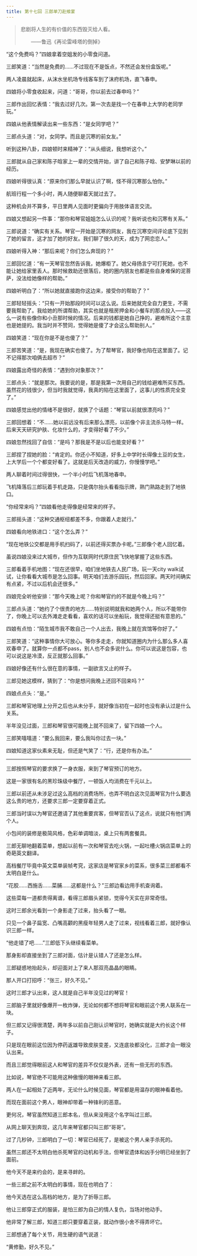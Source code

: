 ```yaml
---
title: 第十七回 三郎单刀赴飨宴
---
```


> 悲剧将人生的有价值的东西毁灭给人看。
>
> <span>  </span>——鲁迅《再论雷峰塔的倒掉》

“这个免费吗？”四娘拿着空姐发的小零食问道。

三郎笑道：“当然是免费的……不过现在不是饭点，不然还会发份盒饭呢。”

两人凌晨就起床，从沫水坐机场专线客车到了沫府机场，直飞春申。

四娘将小零食收起来，问道：“哥哥，你以前去过春申吗？”

三郎作出回忆表情：“我去过好几次。第一次去是找一个在春申上大学的老同学玩。”

四娘从他表情解读出来一些东西：“是女同学吧？”

三郎点头道：“对，女同学。而且是沉寒的前女友。”

听到这种八卦，四娘顿时来精神了：“从头细说，我想听这个。”

三郎就从自己家和陈子晗家上一辈的交情开始，讲了自己和陈子晗、安梦琳以前的经历。

四娘听得很认真：“原来你们那么早就认识了啊，怪不得沉寒那么怕你。”

航班行程一个多小时，两人随便聊着天就过去了。

这种机会并不算多，平日里两人见面时更偏向于用肢体语言交流。

四娘又想起另一件事：“那你和琴官姐姐怎么认识的呢？我听说也和沉寒有关系。”

三郎说道：“确实有关系。琴官一开始是沉寒的网友，我在沉寒空间评论底下见到了她的留言，这才加了她的好友。我们聊了很久的天，成为了网恋恋人。”

四娘听得入神：“那后来呢？你们怎么奔现的？”

三郎回忆道：“有一天琴官忽然告诉我，她爆柜了。她父母扬言宁可打死她，也不能让她给家里丢人。那时候救助还很落后，她的圈内朋友也都是些自身难保的泥菩萨，没法给她像样的帮助。”

四娘听明白了：“所以她就直接跑你这边来，接受你的帮助了？”

三郎轻轻摇头：“只有一开始那段时间可以这么说。后来她就完全自力更生，不需要我帮助了。我给她的所谓帮助，其实也就是租房押金和小餐车的那点投入——这么一说有些像你和小丑那时候的情况。后来的钱都是她自己挣的，避难所这个主意也是她提的。我当时并不赞同，觉得她是傻了才会这么帮助别人。”

四娘笑道：“现在你是不是也傻了？”

三郎苦笑道：“是，我现在确实也傻了。为了帮琴官，我好像也陷在这里面了。记不记得那次咱俩去超市？”

四娘露出奇怪的表情：“遇到你对象那次？”

三郎点头：“就是那次。我要说的是，那是我第一次用自己的钱给避难所买东西。虽然花的钱很少，但当时我就觉得，我真的陷在这里面了，这事儿的性质完全变了。”

四娘感觉出他的情绪不是很好，就换了个话题：“琴官以前就很漂亮吗？”

三郎回想着：“不……她以前远没有后来那么漂亮，以前像个非主流杀马特一样。后来天天研究护肤、化妆什么的，才变得好看了不少。”

四娘忽然找回了自信：“是吗？那我是不是以后也能变好看？”

三郎捏了捏她的脸：“肯定的。你还小不知道，好多上中学时长得像土豆的女生，上大学后一个个都变好看了。这就是后天改造的威力，你慢慢学吧。”

两人聊着时间过得很快，一个半小时后飞机落地春申。

飞机降落后三郎玩着手机走路，只是偶尔抬头看看指示牌，熟门熟路走到了地铁口。

“你经常来吗？”四娘看他走得像是经常来的样子。

三郎摇头道：“这种交通枢纽都差不多，你跟着人走就行。”

四娘看向地铁进口：“这个怎么弄？”

“现在地铁公交都是用手机扫码了，以前还得买票办卡呢。”三郎像个老人回忆着。

虽说四娘没来过大城市，但作为互联网时代原住民飞快地掌握了这些东西。

三郎看着手机地图：“现在还很早，咱们坐地铁去人民广场，玩一天city walk试试，让你看看大城市是怎么回事。明天咱们去游乐园玩，然后回家。两天时间确实有点紧，不过以后机会还很多。”

四娘完全听他安排：“那今天晚上呢？你和琴官约的不就是今晚上吗？”

三郎点头道：“她约了个很贵的地方……特别说明就我和她两个人，所以不能带你了，你晚上可以去外滩走走看看，喜欢的话可以坐船玩，我觉得还挺有意思的。”

四娘有点怕：“陌生城市我不敢自己一个人出去，我晚上就在宾馆等你好了。”

三郎笑道：“这种事情你大可放心。等你多走走，你就知道圈内为什么那么多人喜欢春申了。就算你一点都不pass，别人也不会多说什么。你可以说这是包容，也可以说这是冷漠，反正就那么回事。”

四娘好像还有什么很在意的事情，一副欲言又止的样子。

三郎见她这模样，猜到了：“你是想问我晚上还回不回来吗？”

四娘点点头：“是。”

三郎和琴官地理上分开之后也从未分手，就好像当初在一起时也没有承认过是什么关系。

半年没见过面，三郎和琴官很可能晚上就不回来了，留下四娘一个人。

三郎笑嘻嘻道：“要么我回来，要么我叫你过去一块。”

四娘知道这家伙素来无耻，但还是气笑了：“行，还是你有办法。”

---

三郎按照琴官的要求换了一身衣服，来到了琴官预订的地方。

这是一家很有名的黑珍珠级中餐厅，一顿饭人均消费在千元以上。

三郎以前还从未涉足过这么高档的消费场所，也弄不明白这次见面琴官为什么要选这么贵的地方，还要求三郎一定要穿着正式。

三郎当时误以为琴官还邀请了其他重要宾客，但琴官否认了这点，说就只有他们两个人。

小包间的装修是极简风格，色彩单调暗淡，桌上只有两套餐具。

三郎无聊地翻着菜单，想起以前有一次和琴官去吃火锅，一起吐槽火锅店菜单上的奇葩英文翻译。

高档餐厅毕竟中英文菜单装帧考究，这家店是琴官家乡的菜系，很多菜三郎都看不太明白是什么。

“花胶……西施舌……菜脯……这都是什么？”三郎边看边用手机查询着。

这些菜每一道都贵得离谱，看得三郎眉头紧锁，觉得今天实在非常奇怪。

这时三郎余光看到一个身影走了过来，抬头看了一眼。

只见一个鼻子扁宽、凸嘴高颧的黑瘦年轻男人走了过来，视线看着三郎，就好像认识三郎一样。

“他走错了吧……”三郎低下头继续看菜单。

那身影却直接坐到了三郎对面，估计是认错人了还是怎么样。

三郎疑惑地抬起头，却迎面对上了来人那双亮晶晶的眼睛。

那人开口打招呼：“张三，好久不见。”

这时三郎才认出来，这人就是自己半年没见过的琴官！

三郎脑子里就好像爆开一枚炸弹，无论如何都不想将琴官和眼前这个男人联系在一块。

但三郎又记得很清楚，两年多以前自己刚认识琴官时，她确实就是大约长这个样子。

只是现在眼前这位因为停药返雄导致皮肤变差，又连底妆都没化，三郎才会一眼没认出来。

而且三郎觉得眼前这人和琴官的差异不仅仅是外表，还有一些无形的东西。

比如说，琴官绝不可能用这种傲慢的眼神来看三郎。

两人在一起相处了近两年，无论什么时候见面，琴官都是用温存的眼神看着他。

而现在面前这个男人，眼神却带着一种锋利的恶意。

更何况，琴官虽然知道三郎本名，但从来没用这个名字叫过三郎。

从网上聊天到奔现，这几年来琴官都只叫三郎“哥哥”。

过了几秒钟，三郎明白了一切：琴官已经死了，是被这个男人亲手杀死的。

虽然三郎还不太明白他杀死琴官的动机和手法，但琴官遗体和凶手分明已经坐到了面前。

他今天不是来约会的，是来寻衅的。

一些三郎之前不太明白的事情，现在也明白了：

他今天选在这么高档的地方，是为了折辱三郎。

他让三郎穿正式的服装，是怕三郎为自己的情人复仇，当场对他动手。

他非常了解三郎，知道三郎只要穿着正装，就动作很小舍不得弄坏它。

三郎想通了每个关节，用生硬的语气说道：

“黄修勤，好久不见。”
